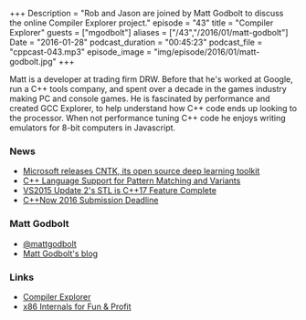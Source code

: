 +++
Description = "Rob and Jason are joined by Matt Godbolt to discuss the online Compiler Explorer project."
episode = "43"
title = "Compiler Explorer"
guests = ["mgodbolt"]
aliases = ["/43","/2016/01/matt-godbolt"]
Date = "2016-01-28"
podcast_duration = "00:45:23"
podcast_file = "cppcast-043.mp3"
episode_image = "img/episode/2016/01/matt-godbolt.jpg"
+++

Matt is a developer at trading firm DRW.  Before that he's worked at Google, run a C++ tools company, and spent over a decade in the games industry making PC and console games.  He is fascinated by performance and created GCC Explorer, to help understand how C++ code ends up looking to the processor.  When not performance tuning C++ code he enjoys writing emulators for 8-bit computers in Javascript.

### News ###

 - [Microsoft releases CNTK, its open source deep learning toolkit](https://blogs.microsoft.com/next/2016/01/25/microsoft-releases-cntk-its-open-source-deep-learning-toolkit-on-github/)
 - [C++ Language Support for Pattern Matching and Variants](http://davidsankel.com/uncategorized/c-language-support-for-pattern-matching-and-variants/)
 - [VS2015 Update 2's STL is C++17 Feature Complete](http://blogs.msdn.com/b/vcblog/archive/2016/01/22/vs-2015-update-2-s-stl-is-c-17-so-far-feature-complete.aspx)
 - [C++Now 2016 Submission Deadline](http://cppnow.org/2016-conference/announcements/2015/11/17/call-for-submission.html)
 
### Matt Godbolt ###

 - [@mattgodbolt](https://twitter.com/mattgodbolt)
 - [Matt Godbolt's blog](http://xania.org/)

### Links ###

 - [Compiler Explorer](https://gcc.godbolt.org/)
 - [x86 Internals for Fun & Profit](https://www.youtube.com/watch?v=hgcNM-6wr34)
